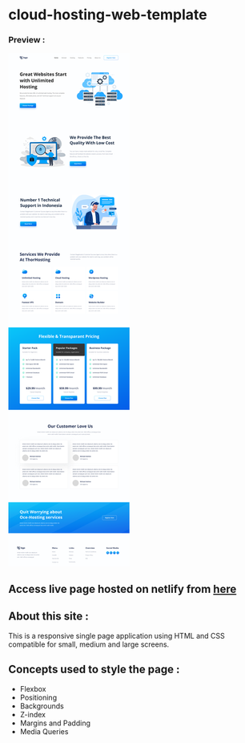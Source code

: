 # cloud-hosting-web-template

### Preview : 
![Image](https://github.com/suryauppalapati/cloud-hosting-web-template/blob/main/assets/thumbnail.png)

## Access live page hosted on netlify from [here](https://cloud-hosting-web-template.netlify.app/)

## About this site :
This is a responsive single page application using HTML and CSS compatible for small, medium and large screens.

## Concepts used to style the page :
- Flexbox
- Positioning
- Backgrounds
- Z-index
- Margins and Padding
- Media Queries
